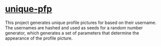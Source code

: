 # [unique-pfp](https://bluescorpian.github.io/unique-pfp/)

This project generates unique profile pictures for based on their username. The usernames are hashed and used as seeds for a random number generator, which generates a set of parameters that determine the appearance of the profile picture.
